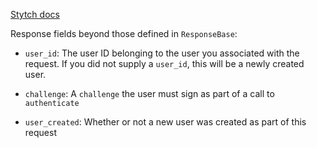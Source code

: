 [Stytch docs](https://stytch.com/docs/api/crypto-wallet-authenticate-start)

Response fields beyond those defined in `ResponseBase`:

- `user_id`: The user ID belonging to the user you associated with the request. If you did not supply a `user_id`, this will be a newly created user.

- `challenge`: A `challenge` the user must sign as part of a call to `authenticate`

- `user_created`: Whether or not a new user was created as part of this request
